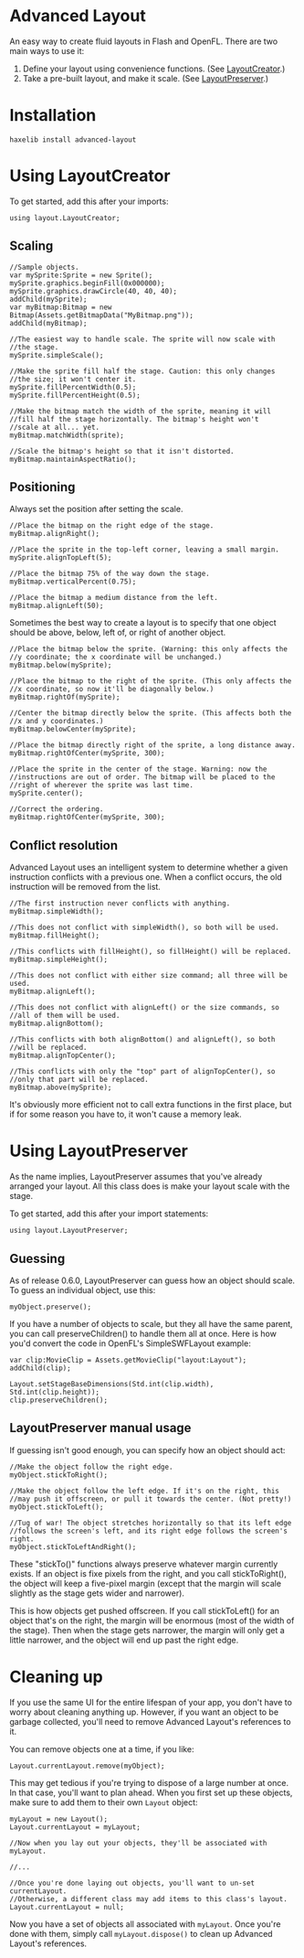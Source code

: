 # Advanced Layout

An easy way to create fluid layouts in Flash and OpenFL. There are two main ways to use it:

1. Define your layout using convenience functions. (See [LayoutCreator](#using-layoutcreator).)
2. Take a pre-built layout, and make it scale. (See [LayoutPreserver](#using-layoutpreserver).)

Installation
============

    haxelib install advanced-layout

Using LayoutCreator
===================

To get started, add this after your imports:

    using layout.LayoutCreator;

Scaling
-------

    //Sample objects.
    var mySprite:Sprite = new Sprite();
    mySprite.graphics.beginFill(0x000000);
    mySprite.graphics.drawCircle(40, 40, 40);
    addChild(mySprite);
    var myBitmap:Bitmap = new Bitmap(Assets.getBitmapData("MyBitmap.png"));
    addChild(myBitmap);
    
    //The easiest way to handle scale. The sprite will now scale with
    //the stage.
    mySprite.simpleScale();
    
    //Make the sprite fill half the stage. Caution: this only changes
    //the size; it won't center it.
    mySprite.fillPercentWidth(0.5);
    mySprite.fillPercentHeight(0.5);
    
    //Make the bitmap match the width of the sprite, meaning it will
    //fill half the stage horizontally. The bitmap's height won't
    //scale at all... yet.
    myBitmap.matchWidth(sprite);
    
    //Scale the bitmap's height so that it isn't distorted.
    myBitmap.maintainAspectRatio();

Positioning
-----------

Always set the position after setting the scale.

    //Place the bitmap on the right edge of the stage.
    myBitmap.alignRight();
    
    //Place the sprite in the top-left corner, leaving a small margin.
    mySprite.alignTopLeft(5);
    
    //Place the bitmap 75% of the way down the stage.
    myBitmap.verticalPercent(0.75);
    
    //Place the bitmap a medium distance from the left.
    myBitmap.alignLeft(50);

Sometimes the best way to create a layout is to specify that one object should be above, below, left of, or right of another object.

    //Place the bitmap below the sprite. (Warning: this only affects the
    //y coordinate; the x coordinate will be unchanged.)
    myBitmap.below(mySprite);
    
    //Place the bitmap to the right of the sprite. (This only affects the
    //x coordinate, so now it'll be diagonally below.)
    myBitmap.rightOf(mySprite);
    
    //Center the bitmap directly below the sprite. (This affects both the
    //x and y coordinates.)
    myBitmap.belowCenter(mySprite);
    
    //Place the bitmap directly right of the sprite, a long distance away.
    myBitmap.rightOfCenter(mySprite, 300);
    
    //Place the sprite in the center of the stage. Warning: now the
    //instructions are out of order. The bitmap will be placed to the
    //right of wherever the sprite was last time.
    mySprite.center();
    
    //Correct the ordering.
    myBitmap.rightOfCenter(mySprite, 300);

Conflict resolution
-------------------

Advanced Layout uses an intelligent system to determine whether a given instruction conflicts with a previous one. When a conflict occurs, the old instruction will be removed from the list.

    //The first instruction never conflicts with anything.
    myBitmap.simpleWidth();
    
    //This does not conflict with simpleWidth(), so both will be used.
    myBitmap.fillHeight();
    
    //This conflicts with fillHeight(), so fillHeight() will be replaced.
    myBitmap.simpleHeight();
    
    //This does not conflict with either size command; all three will be used.
    myBitmap.alignLeft();
    
    //This does not conflict with alignLeft() or the size commands, so
    //all of them will be used.
    myBitmap.alignBottom();
    
    //This conflicts with both alignBottom() and alignLeft(), so both
    //will be replaced.
    myBitmap.alignTopCenter();
    
    //This conflicts with only the "top" part of alignTopCenter(), so
    //only that part will be replaced.
    myBitmap.above(mySprite);

It's obviously more efficient not to call extra functions in the first place, but if for some reason you have to, it won't cause a memory leak.

Using LayoutPreserver
=====================

As the name implies, LayoutPreserver assumes that you've already arranged your layout. All this class does is make your layout scale with the stage.

To get started, add this after your import statements:

    using layout.LayoutPreserver;

Guessing
--------

As of release 0.6.0, LayoutPreserver can guess how an object should scale. To guess an individual object, use this:

    myObject.preserve();

If you have a number of objects to scale, but they all have the same parent, you can call preserveChildren() to handle them all at once. Here is how you'd convert the code in OpenFL's SimpleSWFLayout example:

    var clip:MovieClip = Assets.getMovieClip("layout:Layout");
    addChild(clip);
    
    Layout.setStageBaseDimensions(Std.int(clip.width), Std.int(clip.height));
    clip.preserveChildren();

LayoutPreserver manual usage
----------------------------

If guessing isn't good enough, you can specify how an object should act:

    //Make the object follow the right edge.
    myObject.stickToRight();
    
    //Make the object follow the left edge. If it's on the right, this
    //may push it offscreen, or pull it towards the center. (Not pretty!)
    myObject.stickToLeft();
    
    //Tug of war! The object stretches horizontally so that its left edge
    //follows the screen's left, and its right edge follows the screen's right.
    myObject.stickToLeftAndRight();

These "stickTo()" functions always preserve whatever margin currently exists. If an object is fixe pixels from the right, and you call stickToRight(), the object will keep a five-pixel margin (except that the margin will scale slightly as the stage gets wider and narrower).

This is how objects get pushed offscreen. If you call stickToLeft() for an object that's on the right, the margin will be enormous (most of the width of the stage). Then when the stage gets narrower, the margin will only get a little narrower, and the object will end up past the right edge.

Cleaning up
===========

If you use the same UI for the entire lifespan of your app, you don't have to worry about cleaning anything up. However, if you want an object to be garbage collected, you'll need to remove Advanced Layout's references to it.

You can remove objects one at a time, if you like:

    Layout.currentLayout.remove(myObject);

This may get tedious if you're trying to dispose of a large number at once. In that case, you'll want to plan ahead. When you first set up these objects, make sure to add them to their own `Layout` object:

    myLayout = new Layout();
    Layout.currentLayout = myLayout;
	
	//Now when you lay out your objects, they'll be associated with myLayout.
	
	//...
	
	//Once you're done laying out objects, you'll want to un-set currentLayout.
	//Otherwise, a different class may add items to this class's layout.
	Layout.currentLayout = null;

Now you have a set of objects all associated with `myLayout`. Once you're done with them, simply call `myLayout.dispose()` to clean up Advanced Layout's references.
